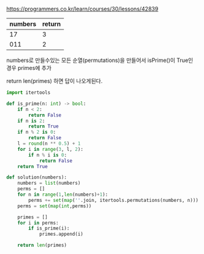 https://programmers.co.kr/learn/courses/30/lessons/42839





| numbers | return |
| ------- | ------ |
| 17      | 3      |
| 011     | 2      |



numbers로 만들수있는 모든 순열(permutations)을 만들어서 isPrime()이 True인 경우 primes에 추가

return len(primes) 하면 답이 나오게된다.



```python
import itertools

def is_prime(n: int) -> bool:
    if n < 2:
        return False
    if n is 2:
        return True
    if n % 2 is 0:
        return False
    l = round(n ** 0.5) + 1
    for i in range(3, l, 2):
        if n % i is 0:
            return False
    return True

def solution(numbers):
    numbers = list(numbers)
    perms = []
    for n in range(1,len(numbers)+1):
        perms += set(map(''.join, itertools.permutations(numbers, n)))
    perms = set(map(int,perms))

    primes = []
    for i in perms:
        if is_prime(i):
            primes.append(i)

    return len(primes)			
```

